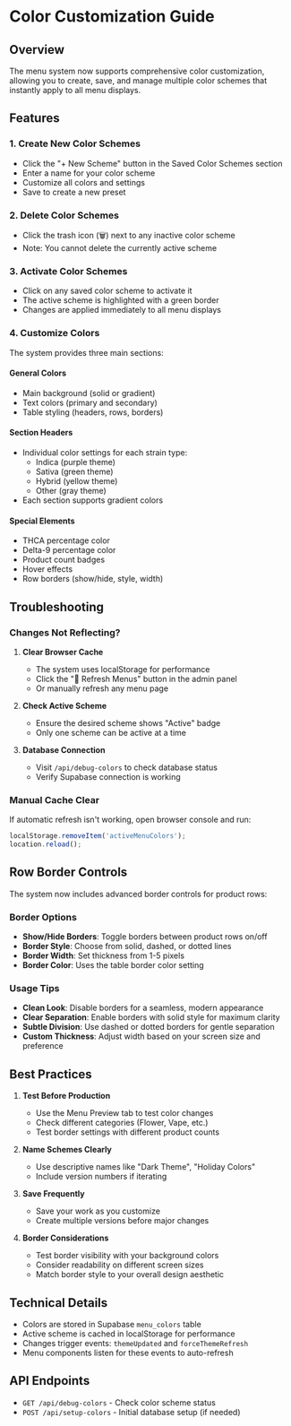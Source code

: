 # Color Customization Guide

## Overview

The menu system now supports comprehensive color customization, allowing you to create, save, and manage multiple color schemes that instantly apply to all menu displays.

## Features

### 1. **Create New Color Schemes**
- Click the "+ New Scheme" button in the Saved Color Schemes section
- Enter a name for your color scheme
- Customize all colors and settings
- Save to create a new preset

### 2. **Delete Color Schemes**
- Click the trash icon (🗑️) next to any inactive color scheme
- Note: You cannot delete the currently active scheme

### 3. **Activate Color Schemes**
- Click on any saved color scheme to activate it
- The active scheme is highlighted with a green border
- Changes are applied immediately to all menu displays

### 4. **Customize Colors**
The system provides three main sections:

#### General Colors
- Main background (solid or gradient)
- Text colors (primary and secondary)
- Table styling (headers, rows, borders)

#### Section Headers
- Individual color settings for each strain type:
  - Indica (purple theme)
  - Sativa (green theme)
  - Hybrid (yellow theme)
  - Other (gray theme)
- Each section supports gradient colors

#### Special Elements
- THCA percentage color
- Delta-9 percentage color
- Product count badges
- Hover effects
- Row borders (show/hide, style, width)

## Troubleshooting

### Changes Not Reflecting?

1. **Clear Browser Cache**
   - The system uses localStorage for performance
   - Click the "🔄 Refresh Menus" button in the admin panel
   - Or manually refresh any menu page

2. **Check Active Scheme**
   - Ensure the desired scheme shows "Active" badge
   - Only one scheme can be active at a time

3. **Database Connection**
   - Visit `/api/debug-colors` to check database status
   - Verify Supabase connection is working

### Manual Cache Clear

If automatic refresh isn't working, open browser console and run:
```javascript
localStorage.removeItem('activeMenuColors');
location.reload();
```

## Row Border Controls

The system now includes advanced border controls for product rows:

### Border Options
- **Show/Hide Borders**: Toggle borders between product rows on/off
- **Border Style**: Choose from solid, dashed, or dotted lines
- **Border Width**: Set thickness from 1-5 pixels
- **Border Color**: Uses the table border color setting

### Usage Tips
- **Clean Look**: Disable borders for a seamless, modern appearance
- **Clear Separation**: Enable borders with solid style for maximum clarity
- **Subtle Division**: Use dashed or dotted borders for gentle separation
- **Custom Thickness**: Adjust width based on your screen size and preference

## Best Practices

1. **Test Before Production**
   - Use the Menu Preview tab to test color changes
   - Check different categories (Flower, Vape, etc.)
   - Test border settings with different product counts

2. **Name Schemes Clearly**
   - Use descriptive names like "Dark Theme", "Holiday Colors"
   - Include version numbers if iterating

3. **Save Frequently**
   - Save your work as you customize
   - Create multiple versions before major changes

4. **Border Considerations**
   - Test border visibility with your background colors
   - Consider readability on different screen sizes
   - Match border style to your overall design aesthetic

## Technical Details

- Colors are stored in Supabase `menu_colors` table
- Active scheme is cached in localStorage for performance
- Changes trigger events: `themeUpdated` and `forceThemeRefresh`
- Menu components listen for these events to auto-refresh

## API Endpoints

- `GET /api/debug-colors` - Check color scheme status
- `POST /api/setup-colors` - Initial database setup (if needed) 